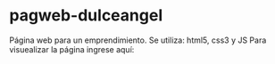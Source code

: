 # pagweb-dulceangel
Página web para un emprendimiento. Se utiliza: html5, css3 y JS
Para visuealizar la página ingrese aquí:
